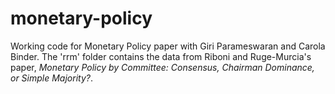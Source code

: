 # monetary-policy
Working code for Monetary Policy paper with Giri Parameswaran and Carola Binder. The 'rrm' folder contains the data from Riboni and Ruge-Murcia's paper, *Monetary Policy by Committee: Consensus, Chairman Dominance, or Simple Majority?*. 
